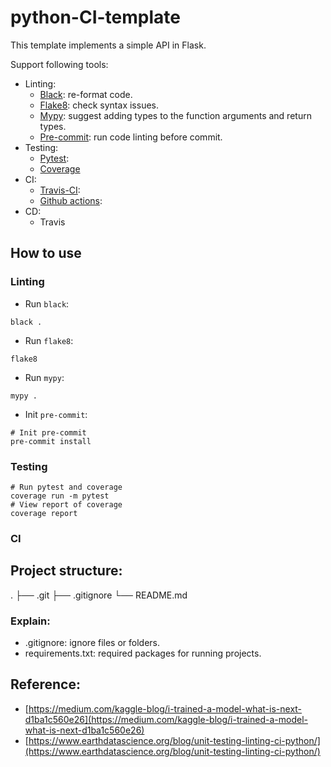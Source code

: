 # python-CI-template

This template implements a simple API in Flask.

Support following tools:
* Linting:
    * [Black](https://black.readthedocs.io/en/stable/): re-format code.
    * [Flake8](https://flake8.pycqa.org/en/latest/): check syntax issues.
    * [Mypy](https://github.com/python/mypy): suggest adding types to the function arguments and return types.
    * [Pre-commit](https://pre-commit.com/): run code linting before commit.
* Testing:
    * [Pytest](https://docs.pytest.org/):
    * [Coverage](https://coverage.readthedocs.io/en/6.1.1/)
    <!-- * [Codecov](https://about.codecov.io/):   -->
* CI:
    * [Travis-CI](https://travis-ci.org/):
    * [Github actions](https://docs.github.com/en/actions):
* CD:
    * Travis

## How to use
### Linting
* Run `black`:
```
black .
```
* Run `flake8`:
```
flake8
```
* Run `mypy`:
```
mypy .
```
* Init `pre-commit`:
```
# Init pre-commit
pre-commit install
```
### Testing
```
# Run pytest and coverage
coverage run -m pytest
# View report of coverage
coverage report
```
### CI


## Project structure:
.
├── .git
├── .gitignore
└── README.md

### Explain:
* .gitignore: ignore files or folders.
* requirements.txt: required packages for running projects.

## Reference:
* [https://medium.com/kaggle-blog/i-trained-a-model-what-is-next-d1ba1c560e26](https://medium.com/kaggle-blog/i-trained-a-model-what-is-next-d1ba1c560e26)
* [https://www.earthdatascience.org/blog/unit-testing-linting-ci-python/](https://www.earthdatascience.org/blog/unit-testing-linting-ci-python/)
